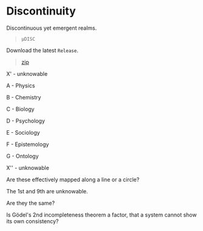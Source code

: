 # Discontinuity

Discontinuous yet emergent 
realms.

> `µDISC`

Download the latest `Release`.

>[zip](https://github.com/PersonHood/Discontinuity/archive/refs/tags/v2.1.zip)

X' - unknowable

A - Physics

B - Chemistry

C - Biology

D - Psychology

E - Sociology

F - Epistemology

G - Ontology

X'' - unknowable

Are these effectively mapped along 
a line or a circle? 

The 1st and 9th are unknowable. 

Are they the same?

Is Gödel's 2nd incompleteness 
theorem a factor, that a system cannot 
show its own consistency?


